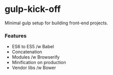 # gulp-kick-off
Minimal gulp setup for building front-end projects.

### Features
- ES6 to ES5 /w Babel
- Concatenation
- Modules /w Browserify
- Minification on production
- Vendor libs /w Bower
